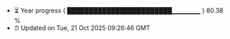 - ⏳ Year progress { ████████████████████████▁▁▁▁▁▁ } 80.38 %
- ⏰ Updated on Tue, 21 Oct 2025 09:26:46 GMT

